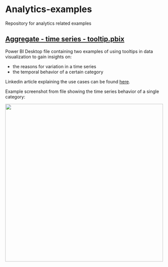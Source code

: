 # Analytics-examples
Repository for analytics related examples

## [Aggregate - time series - tooltip.pbix](Aggregate%20-%20time%20series%20-%20tooltip.pbix)
Power BI Desktop file containing two examples of using tooltips in data visualization to gain insights on:
* the reasons for variation in a time series
* the temporal behavior of a certain category

Linkedin article explaining the use cases can be found [here](https://www.linkedin.com/pulse/insights-through-interactivity-engaging-data-ville-pietari-louhiala-7boof/).

Example screenshot from file showing the time series behavior of a single category:

<img src="https://github.com/V-PL/Analytics-examples/assets/95224955/b89440bd-89e1-4638-b343-9165d291c25f" width="500">
